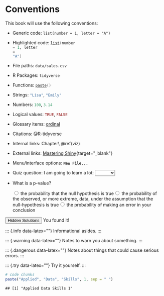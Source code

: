 # Conventions

This book will use the following conventions:

* Generic code: `list(number = 1, letter = "A")`
* Highlighted code: <code><span class='fu'><a target='_blank' href='https://rdrr.io/r/base/list.html'>list</a></span><span class='op'>(</span>number <span class='op'>=</span> <span class='fl'>1</span>, letter <span class='op'>=</span> <span class='st'>"A"</span><span class='op'>)</span></code>
* File paths: <code class='path'>data/sales.csv</code>
* R Packages: <code class='package'>tidyverse</code>
* Functions: <code><span class='fu'><a target='_blank' href='https://rdrr.io/r/base/paste.html'>paste</a></span><span class='op'>(</span><span class='op'>)</span></code>
* Strings: <code><span class='st'>"Lisa"</span></code>, <code><span class='st'>"Emily"</span></code>
* Numbers: <code><span class='fl'>100</span></code>, <code><span class='fl'>3.14</span></code>
* Logical values: <code><span class='cn'>TRUE</span></code>, <code><span class='cn'>FALSE</span></code>
* Glossary items: <a class='glossary' target='_blank' title='Discrete variables that have an inherent order, such as number of legs' href='https://psyteachr.github.io/glossary/o#ordinal'>ordinal</a>
* Citations: @R-tidyverse
* Internal links: Chapter\ \@ref(viz)
* External links: [Mastering Shiny](https://mastering-shiny.org/){target="_blank"}
* Menu/interface options: **`New File...`**
* Quiz question: I am going to learn a lot: <select class='webex-select'><option value='blank'></option><option value='answer'>TRUE</option><option value=''>FALSE</option></select>

* What is a p-value? <div class='webex-radiogroup' id='radio_HZJUCDMWRA'><label><input type="radio" autocomplete="off" name="radio_HZJUCDMWRA" value=""></input> <span>the probability that the null hypothesis is true</span></label><label><input type="radio" autocomplete="off" name="radio_HZJUCDMWRA" value="answer"></input> <span>the probability of the observed, or more extreme, data, under the assumption that the null-hypothesis is true</span></label><label><input type="radio" autocomplete="off" name="radio_HZJUCDMWRA" value=""></input> <span>the probability of making an error in your conclusion</span></label></div>



<div class='webex-solution'><button>Hidden Solutions</button>
You found it!
</div>

::: {.info data-latex=""}
Informational asides.
:::

::: {.warning data-latex=""}
Notes to warn you about something.
:::

::: {.dangerous data-latex=""}
Notes about things that could cause serious errors.
:::

::: {.try data-latex=""}
Try it yourself.
:::


```r
# code chunks
paste("Applied", "Data", "Skills", 1, sep = " ")
```

```
## [1] "Applied Data Skills 1"
```
